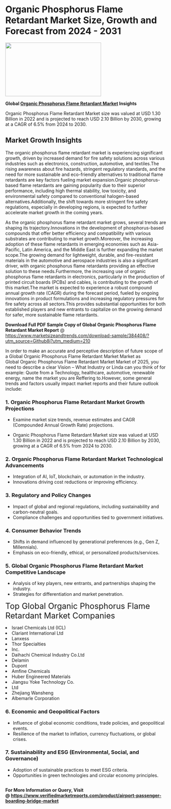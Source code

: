 <H1>Organic Phosphorus Flame Retardant Market Size, Growth and Forecast from 2024 - 2031</H1><img class="aligncenter size-medium wp-image-584254" src="https://thirdeyenews.in/wp-content/uploads/2024/09/Global-Market-Research-300x168.jpeg" alt="" width="300" height="168" /><p><strong>Global&nbsp;<a href="https://www.marketsizeandtrends.com/download-sample/384408/?utm_source=Github8j?utm_medium=210">Organic Phosphorus Flame Retardant Market</a> Insights</strong></p><p>Organic Phosphorus Flame Retardant Market size was valued at USD 1.30 Billion in 2022 and is projected to reach USD 2.10 Billion by 2030, growing at a CAGR of 6.5% from 2024 to 2030.</p><p><h2>Market Growth Insights</h2> <p>The organic phosphorus flame retardant market is experiencing significant growth, driven by increased demand for fire safety solutions across various industries such as electronics, construction, automotive, and textiles.The rising awareness about fire hazards, stringent regulatory standards, and the need for more sustainable and eco-friendly alternatives to traditional flame retardants are key factors fueling market expansion.Organic phosphorus-based flame retardants are gaining popularity due to their superior performance, including high thermal stability, low toxicity, and environmental safety compared to conventional halogen-based alternatives.Additionally, the shift towards more stringent fire safety regulations, especially in developing regions, is expected to further accelerate market growth in the coming years.</p> <p>As the organic phosphorus flame retardant market grows, several trends are shaping its trajectory.Innovations in the development of phosphorus-based compounds that offer better efficiency and compatibility with various substrates are contributing to market growth.Moreover, the increasing adoption of these flame retardants in emerging economies such as Asia-Pacific, Latin America, and the Middle East is further expanding the market scope.The growing demand for lightweight, durable, and fire-resistant materials in the automotive and aerospace industries is also a significant driver, with organic phosphorus flame retardants providing an effective solution to these needs.Furthermore, the increasing use of organic phosphorus flame retardants in electronics, particularly in the production of printed circuit boards (PCBs) and cables, is contributing to the growth of this market.The market is expected to experience a robust compound annual growth rate (CAGR) during the forecast period, fueled by ongoing innovations in product formulations and increasing regulatory pressures for fire safety across all sectors.This provides substantial opportunities for both established players and new entrants to capitalize on the growing demand for safer, more sustainable flame retardants.</p> <p><span class=""><strong>Download Full PDF Sample Copy of Global Organic Phosphorus Flame Retardant Market Report</strong> @ <a href="https://www.marketsizeandtrends.com/download-sample/384408/?utm_source=Github8j?utm_medium=210" target="_blank">https://www.marketsizeandtrends.com/download-sample/384408/?utm_source=Github8j?utm_medium=210</a></span></p><p>In order to make an accurate and perceptive description of future scope of a Global&nbsp;Organic Phosphorus Flame Retardant Market Market as Global&nbsp;Organic Phosphorus Flame Retardant Market Market of 2025, you need to describe a clear Vision &ndash; What Industry or Linda can you think of for example: Quote from a Technology, healthcare, automotive, renewable energy, name the market you are Reffering to.However, some general trends and factors usually impact market reports and their future outlook include:</p><h3>1.&nbsp;<strong>Organic Phosphorus Flame Retardant Market Growth Projections</strong></h3><ul><li>Examine market size trends, revenue estimates and CAGR (Compounded Annual Growth Rate) projections.</li><li><p>Organic Phosphorus Flame Retardant Market size was valued at USD 1.30 Billion in 2022 and is projected to reach USD 2.10 Billion by 2030, growing at a CAGR of 6.5% from 2024 to 2030.</p></li></ul><h3>2.&nbsp;<strong>Organic Phosphorus Flame Retardant Market Technological Advancements</strong></h3><ul><li>Integration of AI, IoT, blockchain, or automation in the industry.</li><li>Innovations driving cost reductions or improving efficiency.</li></ul><h3>3.&nbsp;<strong>Regulatory and Policy Changes</strong></h3><ul><li>Impact of global and regional regulations, including sustainability and carbon-neutral goals.</li><li>Compliance challenges and opportunities tied to government initiatives.</li></ul><h3>4.&nbsp;<strong>Consumer Behavior Trends</strong></h3><ul><li>Shifts in demand influenced by generational preferences (e.g., Gen Z, Millennials).</li><li>Emphasis on eco-friendly, ethical, or personalized products/services.</li></ul><h3>5.&nbsp;<strong>Global Organic Phosphorus Flame Retardant Market Competitive Landscape</strong></h3><ul><li>Analysis of key players, new entrants, and partnerships shaping the industry.</li><li>Strategies for differentiation and market penetration.</li></ul><p data-pm-slice="1 1 []"><span style="color: inherit; font-family: inherit; font-size: 25px;">Top Global Organic Phosphorus Flame Retardant Market Companies</span></p><div class="" data-test-id=""><p><li>Israel Chemicals Ltd (ICL)</li><li> Clariant International Ltd</li><li> Lanxess</li><li> Thor Specialties</li><li> Inc.</li><li> Daihachi Chemical Industry Co.Ltd</li><li> Delamin</li><li> Dupont</li><li> Amfine Chemicals</li><li> Huber Engineered Materials</li><li> Jiangsu Yoke Technology Co.</li><li> Ltd</li><li> Zhejiang Wansheng</li><li> Albemarle Corporation</li></p></div><h3>6.&nbsp;<strong>Economic and Geopolitical Factors</strong></h3><ul><li>Influence of global economic conditions, trade policies, and geopolitical events.</li><li>Resilience of the market to inflation, currency fluctuations, or global crises.</li></ul><h3>7.&nbsp;<strong>Sustainability and ESG (Environmental, Social, and Governance)</strong></h3><ul><li>Adoption of sustainable practices to meet ESG criteria.</li><li>Opportunities in green technologies and circular economy principles.</li></ul><h2><strong style="font-size: 14px;">For More Information or Query, Visit @&nbsp;</strong><a style="background-color: #ffffff; font-size: 14px;" href="https://www.marketsizeandtrends.com/report/organic-phosphorus-flame-retardant-market/" target="_blank">https://www.verifiedmarketreports.com/product/airport-passenger-boarding-bridge-market</a></h2>